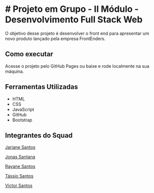 # # Projeto em Grupo - II Módulo - Desenvolvimento Full Stack Web
O objetivo desse projeto é desenvolver o front end para apresentar um novo produto lançado pela empresa FrontEnders.


## Como executar
Acesse o projeto pelo GitHub Pages ou baixe e rode localmente na sua máquina.

## Ferramentas Utilizadas
- HTML
- CSS
- JavaScript
- GitHub
- Bootstrap

## Integrantes do Squad

[Jariane Santos](_blank "https://github.com/Jarianesantos")

[Jonas Santana](https://github.com/sunsetmonk)

[Rayane Santos](https://github.com/rayane1705)

[Tássio Santos](https://github.com/tassiofeliperj)

[Victor Santos](https://github.com/dev-victorsantos)
